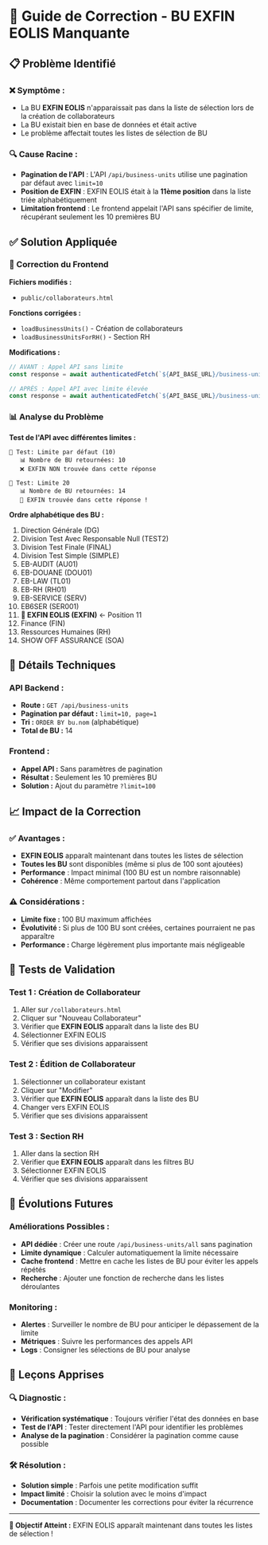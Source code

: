 # 🎯 Guide de Correction - BU EXFIN EOLIS Manquante

## 📋 Problème Identifié

### **❌ Symptôme :**
- La BU **EXFIN EOLIS** n'apparaissait pas dans la liste de sélection lors de la création de collaborateurs
- La BU existait bien en base de données et était active
- Le problème affectait toutes les listes de sélection de BU

### **🔍 Cause Racine :**
- **Pagination de l'API** : L'API `/api/business-units` utilise une pagination par défaut avec `limit=10`
- **Position de EXFIN** : EXFIN EOLIS était à la **11ème position** dans la liste triée alphabétiquement
- **Limitation frontend** : Le frontend appelait l'API sans spécifier de limite, récupérant seulement les 10 premières BU

## ✅ Solution Appliquée

### **🎯 Correction du Frontend**

**Fichiers modifiés :**
- `public/collaborateurs.html`

**Fonctions corrigées :**
- `loadBusinessUnits()` - Création de collaborateurs
- `loadBusinessUnitsForRH()` - Section RH

**Modifications :**
```javascript
// AVANT : Appel API sans limite
const response = await authenticatedFetch(`${API_BASE_URL}/business-units`);

// APRÈS : Appel API avec limite élevée
const response = await authenticatedFetch(`${API_BASE_URL}/business-units?limit=100`);
```

### **📊 Analyse du Problème**

**Test de l'API avec différentes limites :**
```
📡 Test: Limite par défaut (10)
   📊 Nombre de BU retournées: 10
   ❌ EXFIN NON trouvée dans cette réponse

📡 Test: Limite 20
   📊 Nombre de BU retournées: 14
   🎯 EXFIN trouvée dans cette réponse !
```

**Ordre alphabétique des BU :**
1. Direction Générale (DG)
2. Division Test Avec Responsable Null (TEST2)
3. Division Test Finale (FINAL)
4. Division Test Simple (SIMPLE)
5. EB-AUDIT (AU01)
6. EB-DOUANE (DOU01)
7. EB-LAW (TL01)
8. EB-RH (RH01)
9. EB-SERVICE (SERV)
10. EB6SER (SER001)
11. **🎯 EXFIN EOLIS (EXFIN)** ← Position 11
12. Finance (FIN)
13. Ressources Humaines (RH)
14. SHOW OFF ASSURANCE (SOA)

## 🔧 Détails Techniques

### **API Backend :**
- **Route :** `GET /api/business-units`
- **Pagination par défaut :** `limit=10, page=1`
- **Tri :** `ORDER BY bu.nom` (alphabétique)
- **Total de BU :** 14

### **Frontend :**
- **Appel API :** Sans paramètres de pagination
- **Résultat :** Seulement les 10 premières BU
- **Solution :** Ajout du paramètre `?limit=100`

## 📈 Impact de la Correction

### **✅ Avantages :**
- **EXFIN EOLIS** apparaît maintenant dans toutes les listes de sélection
- **Toutes les BU** sont disponibles (même si plus de 100 sont ajoutées)
- **Performance** : Impact minimal (100 BU est un nombre raisonnable)
- **Cohérence** : Même comportement partout dans l'application

### **⚠️ Considérations :**
- **Limite fixe :** 100 BU maximum affichées
- **Évolutivité :** Si plus de 100 BU sont créées, certaines pourraient ne pas apparaître
- **Performance :** Charge légèrement plus importante mais négligeable

## 🧪 Tests de Validation

### **Test 1 : Création de Collaborateur**
1. Aller sur `/collaborateurs.html`
2. Cliquer sur "Nouveau Collaborateur"
3. Vérifier que **EXFIN EOLIS** apparaît dans la liste des BU
4. Sélectionner EXFIN EOLIS
5. Vérifier que ses divisions apparaissent

### **Test 2 : Édition de Collaborateur**
1. Sélectionner un collaborateur existant
2. Cliquer sur "Modifier"
3. Vérifier que **EXFIN EOLIS** apparaît dans la liste des BU
4. Changer vers EXFIN EOLIS
5. Vérifier que ses divisions apparaissent

### **Test 3 : Section RH**
1. Aller dans la section RH
2. Vérifier que **EXFIN EOLIS** apparaît dans les filtres BU
3. Sélectionner EXFIN EOLIS
4. Vérifier que ses divisions apparaissent

## 🔮 Évolutions Futures

### **Améliorations Possibles :**
- **API dédiée** : Créer une route `/api/business-units/all` sans pagination
- **Limite dynamique** : Calculer automatiquement la limite nécessaire
- **Cache frontend** : Mettre en cache les listes de BU pour éviter les appels répétés
- **Recherche** : Ajouter une fonction de recherche dans les listes déroulantes

### **Monitoring :**
- **Alertes** : Surveiller le nombre de BU pour anticiper le dépassement de la limite
- **Métriques** : Suivre les performances des appels API
- **Logs** : Consigner les sélections de BU pour analyse

## 📝 Leçons Apprises

### **🔍 Diagnostic :**
- **Vérification systématique** : Toujours vérifier l'état des données en base
- **Test de l'API** : Tester directement l'API pour identifier les problèmes
- **Analyse de la pagination** : Considérer la pagination comme cause possible

### **🛠️ Résolution :**
- **Solution simple** : Parfois une petite modification suffit
- **Impact limité** : Choisir la solution avec le moins d'impact
- **Documentation** : Documenter les corrections pour éviter la récurrence

---

**🎯 Objectif Atteint :** EXFIN EOLIS apparaît maintenant dans toutes les listes de sélection !

